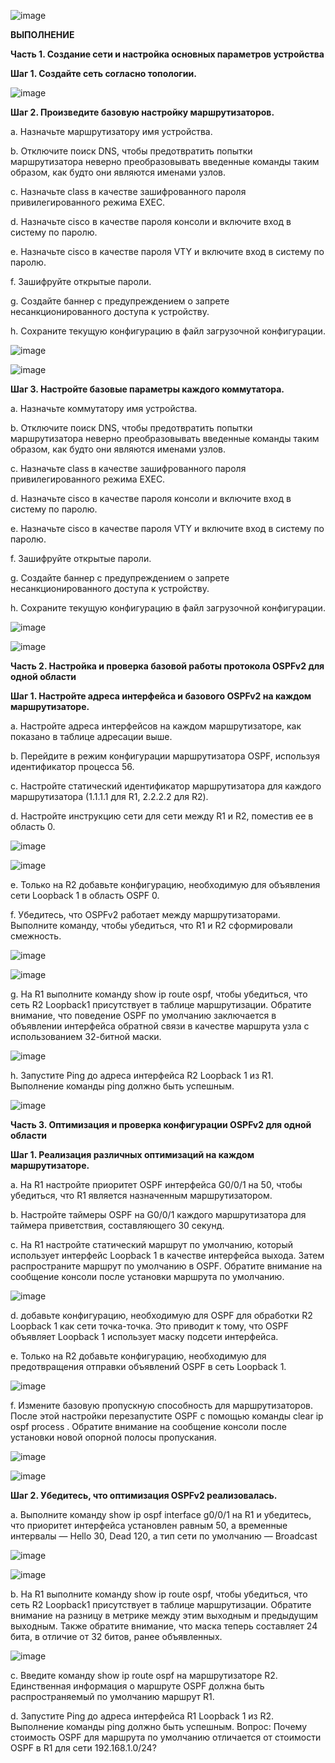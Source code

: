 ![image](https://github.com/user-attachments/assets/67efcef7-ff27-49b6-b830-ec0e3e3dfe5e)

**ВЫПОЛНЕНИЕ** 

**Часть 1. Создание сети и настройка основных параметров устройства**

**Шаг 1. Создайте сеть согласно топологии.**

![image](https://github.com/user-attachments/assets/2ab1e781-46e7-4d31-a5d3-e39b9139f10b)

**Шаг 2. Произведите базовую настройку маршрутизаторов.**

a.	Назначьте маршрутизатору имя устройства.

b.	Отключите поиск DNS, чтобы предотвратить попытки маршрутизатора неверно преобразовывать введенные команды таким образом, как будто они являются именами узлов.

c.	Назначьте class в качестве зашифрованного пароля привилегированного режима EXEC.

d.	Назначьте cisco в качестве пароля консоли и включите вход в систему по паролю.

e.	Назначьте cisco в качестве пароля VTY и включите вход в систему по паролю.

f.	Зашифруйте открытые пароли.

g.	Создайте баннер с предупреждением о запрете несанкционированного доступа к устройству.

h.	Сохраните текущую конфигурацию в файл загрузочной конфигурации.

![image](https://github.com/user-attachments/assets/7c2132a5-8054-441b-b8af-16fc7a5912ad)

![image](https://github.com/user-attachments/assets/1acf3d7b-6df7-4caf-b5bf-eb97ebaeaf33)

**Шаг 3. Настройте базовые параметры каждого коммутатора.**

a.	Назначьте коммутатору имя устройства.

b.	Отключите поиск DNS, чтобы предотвратить попытки маршрутизатора неверно преобразовывать введенные команды таким образом, как будто они являются именами узлов.

c.	Назначьте class в качестве зашифрованного пароля привилегированного режима EXEC.

d.	Назначьте cisco в качестве пароля консоли и включите вход в систему по паролю.

e.	Назначьте cisco в качестве пароля VTY и включите вход в систему по паролю.

f.	Зашифруйте открытые пароли.

g.	Создайте баннер с предупреждением о запрете несанкционированного доступа к устройству.

h.	Сохраните текущую конфигурацию в файл загрузочной конфигурации.

![image](https://github.com/user-attachments/assets/fb1e26d7-a255-48fa-a3db-edb27af204eb)

![image](https://github.com/user-attachments/assets/a3876d4e-0172-493f-bbe9-640f594d65e0)

**Часть 2. Настройка и проверка базовой работы протокола OSPFv2 для одной области**

**Шаг 1. Настройте адреса интерфейса и базового OSPFv2 на каждом маршрутизаторе.**

a.	Настройте адреса интерфейсов на каждом маршрутизаторе, как показано в таблице адресации выше.

b.	Перейдите в режим конфигурации маршрутизатора OSPF, используя идентификатор процесса 56.

c.	Настройте статический идентификатор маршрутизатора для каждого маршрутизатора (1.1.1.1 для R1, 2.2.2.2 для R2).

d.	Настройте инструкцию сети для сети между R1 и R2, поместив ее в область 0.

![image](https://github.com/user-attachments/assets/dea000df-ce3d-4a2a-be82-f18762c9b71b)

![image](https://github.com/user-attachments/assets/9b8910f4-f2ee-4107-854d-aa9f345b022b)

e.	Только на R2 добавьте конфигурацию, необходимую для объявления сети Loopback 1 в область OSPF 0.

f.	Убедитесь, что OSPFv2 работает между маршрутизаторами. Выполните команду, чтобы убедиться, что R1 и R2 сформировали смежность.

![image](https://github.com/user-attachments/assets/b94266ef-c69b-4e33-bb32-fdf958e4e399)

![image](https://github.com/user-attachments/assets/20f926cd-e9e9-46c1-84a7-5bc4a6e5aae6)

g.	На R1 выполните команду show ip route ospf, чтобы убедиться, что сеть R2 Loopback1 присутствует в таблице маршрутизации. Обратите внимание, что поведение OSPF по умолчанию заключается в объявлении интерфейса обратной связи в качестве маршрута узла с использованием 32-битной маски.

![image](https://github.com/user-attachments/assets/9d556385-12a1-46e8-ab6f-57a2c4b7784e)

h.	Запустите Ping до  адреса интерфейса R2 Loopback 1 из R1. Выполнение команды ping должно быть успешным.

![image](https://github.com/user-attachments/assets/e43c5c26-04f1-4b09-9228-543d36cd9cc7)

**Часть 3. Оптимизация и проверка конфигурации OSPFv2 для одной области**

**Шаг 1. Реализация различных оптимизаций на каждом маршрутизаторе.**

a.	На R1 настройте приоритет OSPF интерфейса G0/0/1 на 50, чтобы убедиться, что R1 является назначенным маршрутизатором.

b.	Настройте таймеры OSPF на G0/0/1 каждого маршрутизатора для таймера приветствия, составляющего 30 секунд.

c.	На R1 настройте статический маршрут по умолчанию, который использует интерфейс Loopback 1 в качестве интерфейса выхода. Затем распространите маршрут по умолчанию в OSPF. Обратите внимание на сообщение консоли после установки маршрута по умолчанию.

![image](https://github.com/user-attachments/assets/49626093-4bb4-4f2d-8cc1-e24bb0545664)

d.	добавьте конфигурацию, необходимую для OSPF для обработки R2 Loopback 1 как сети точка-точка. Это приводит к тому, что OSPF объявляет Loopback 1 использует маску подсети интерфейса.

e.	Только на R2 добавьте конфигурацию, необходимую для предотвращения отправки объявлений OSPF в сеть Loopback 1.

![image](https://github.com/user-attachments/assets/92b0a2f0-19e4-4203-b79a-3bb1774a72e1)

f.	Измените базовую пропускную способность для маршрутизаторов. После этой настройки перезапустите OSPF с помощью команды clear ip ospf process . Обратите внимание на сообщение консоли после установки новой опорной полосы пропускания.

![image](https://github.com/user-attachments/assets/e23b25b0-4a6d-4198-a9ac-be73175bc183)

![image](https://github.com/user-attachments/assets/ac6ba3d9-e229-42f6-92d1-5a2cd65132c9)

**Шаг 2. Убедитесь, что оптимизация OSPFv2 реализовалась.**

a.	Выполните команду show ip ospf interface g0/0/1 на R1 и убедитесь, что приоритет интерфейса установлен равным 50, а временные интервалы — Hello 30, Dead 120, а тип сети по умолчанию — Broadcast

![image](https://github.com/user-attachments/assets/95081780-a166-410a-a1ff-51482cff34a1)

![image](https://github.com/user-attachments/assets/c06eaf41-4c9e-44a2-a3f1-62ba02d1f0c6)

b.	На R1 выполните команду show ip route ospf, чтобы убедиться, что сеть R2 Loopback1 присутствует в таблице маршрутизации. Обратите внимание на разницу в метрике между этим выходным и предыдущим выходным. Также обратите внимание, что маска теперь составляет 24 бита, в отличие от 32 битов, ранее объявленных.

![image](https://github.com/user-attachments/assets/d9f08d50-deef-4023-a996-2578aa94d9cb)

c.	Введите команду show ip route ospf на маршрутизаторе R2. Единственная информация о маршруте OSPF должна быть распространяемый по умолчанию маршрут R1.

d.	Запустите Ping до адреса интерфейса R1 Loopback 1 из R2. Выполнение команды ping должно быть успешным.
Вопрос:
Почему стоимость OSPF для маршрута по умолчанию отличается от стоимости OSPF в R1 для сети 192.168.1.0/24?

